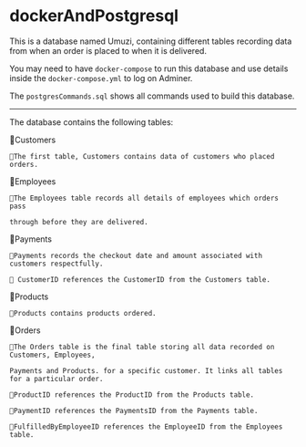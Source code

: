 # dockerAndPostgresql

This is a database named Umuzi, containing different tables recording data from when an order is placed to when it is delivered. 

You may need to have ```docker-compose``` to run this database and use details inside the 
```docker-compose.yml``` to log on Adminer.

The ```postgresCommands.sql``` shows all commands used to build this database.

------------------------------------------------------------------------------------------

The database contains the following tables:

🔹Customers

    🔸The first table, Customers contains data of customers who placed orders.
    
    
🔹Employees

    🔸The Employees table records all details of employees which orders pass
    
    through before they are delivered.
    
    
🔹Payments

    🔸Payments records the checkout date and amount associated with customers respectfully.
    
    🔸 CustomerID references the CustomerID from the Customers table.
🔹Products

    🔸Products contains products ordered.
    
🔹Orders

    🔸The Orders table is the final table storing all data recorded on Customers, Employees, 
    
    Payments and Products. for a specific customer. It links all tables for a particular order.
    
    🔸ProductID references the ProductID from the Products table.
    
    🔸PaymentID references the PaymentsID from the Payments table.
    
    🔸FulfilledByEmployeeID references the EmployeeID from the Employees table.

